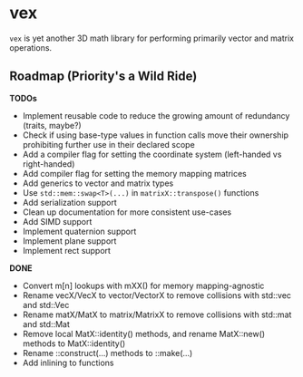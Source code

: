 # vex

`vex` is yet another 3D math library for performing primarily vector and matrix operations.

## Roadmap (Priority's a Wild Ride)

**TODOs**

- Implement reusable code to reduce the growing amount of redundancy (traits, maybe?)
- Check if using base-type values in function calls move their ownership prohibiting further use in their declared scope
- Add a compiler flag for setting the coordinate system (left-handed vs right-handed)
- Add compiler flag for setting the memory mapping matrices
- Add generics to vector and matrix types
- Use `std::mem::swap<T>(...)` in `matrixX::transpose()` functions
- Add serialization support
- Clean up documentation for more consistent use-cases
- Add SIMD support
- Implement quaternion support
- Implement plane support
- Implement rect support

**DONE**

- Convert m[n] lookups with mXX() for memory mapping-agnostic
- Rename vecX/VecX to vector/VectorX to remove collisions with std::vec and std::Vec
- Rename matX/MatX to matrix/MatrixX to remove collisions with std::mat and std::Mat
- Remove local MatX::identity() methods, and rename MatX::new() methods to MatX::identity()
- Rename ::construct(...) methods to ::make(...)
- Add inlining to functions
